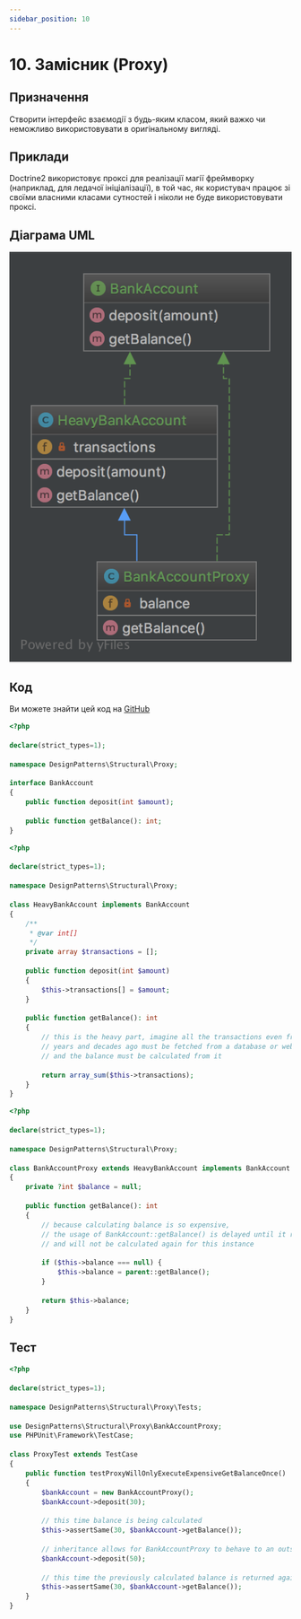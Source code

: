 ```yaml
---
sidebar_position: 10
---
```


# 10. Замісник (Proxy)

## Призначення

Створити інтерфейс взаємодії з будь-яким класом, який важко чи неможливо використовувати в оригінальному вигляді.

## Приклади

Doctrine2 використовує проксі для реалізації магії фреймворку (наприклад, для ледачої ініціалізації), 
в той час, як користувач працює зі своїми власними класами сутностей і ніколи не буде використовувати проксі.

## Діаграма UML

![Proxy UML](./images/proxy.png)

## Код
Ви можете знайти цей код на [GitHub](https://github.com/PetroOstapuk/DesignPatternsPHP/tree/main/Structural/Proxy)

```php title="BankAccount.php"
<?php

declare(strict_types=1);

namespace DesignPatterns\Structural\Proxy;

interface BankAccount
{
    public function deposit(int $amount);

    public function getBalance(): int;
}
```

```php title="HeavyBankAccount.php"
<?php

declare(strict_types=1);

namespace DesignPatterns\Structural\Proxy;

class HeavyBankAccount implements BankAccount
{
    /**
     * @var int[]
     */
    private array $transactions = [];

    public function deposit(int $amount)
    {
        $this->transactions[] = $amount;
    }

    public function getBalance(): int
    {
        // this is the heavy part, imagine all the transactions even from
        // years and decades ago must be fetched from a database or web service
        // and the balance must be calculated from it

        return array_sum($this->transactions);
    }
}
```

```php title="BankAccountProxy.php"
<?php

declare(strict_types=1);

namespace DesignPatterns\Structural\Proxy;

class BankAccountProxy extends HeavyBankAccount implements BankAccount
{
    private ?int $balance = null;

    public function getBalance(): int
    {
        // because calculating balance is so expensive,
        // the usage of BankAccount::getBalance() is delayed until it really is needed
        // and will not be calculated again for this instance

        if ($this->balance === null) {
            $this->balance = parent::getBalance();
        }

        return $this->balance;
    }
}
```

## Тест

```php title="Tests/ProxyTest.php"
<?php

declare(strict_types=1);

namespace DesignPatterns\Structural\Proxy\Tests;

use DesignPatterns\Structural\Proxy\BankAccountProxy;
use PHPUnit\Framework\TestCase;

class ProxyTest extends TestCase
{
    public function testProxyWillOnlyExecuteExpensiveGetBalanceOnce()
    {
        $bankAccount = new BankAccountProxy();
        $bankAccount->deposit(30);

        // this time balance is being calculated
        $this->assertSame(30, $bankAccount->getBalance());

        // inheritance allows for BankAccountProxy to behave to an outsider exactly like ServerBankAccount
        $bankAccount->deposit(50);

        // this time the previously calculated balance is returned again without re-calculating it
        $this->assertSame(30, $bankAccount->getBalance());
    }
}
```